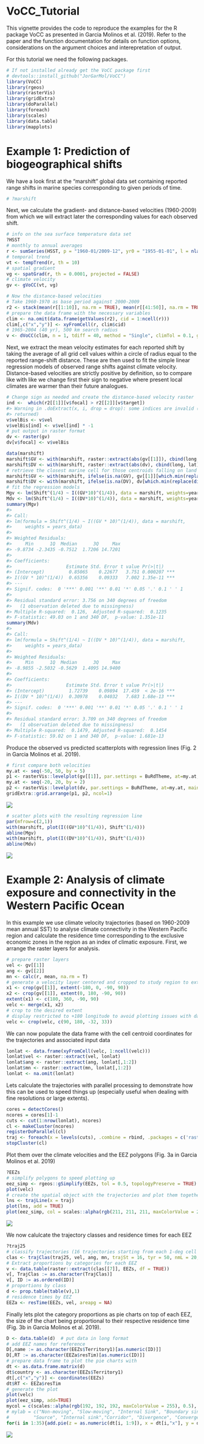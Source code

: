 VoCC_Tutorial
===============================================


This vignette provides the code to reproduce the examples for the R package VoCC as presented in Garcia Molinos et al. (2019). Refer to the paper and the function documentation for details on function options, considerations on the argument choices and interepretation of output.

For this tutorial we need the following packages.

``` r
# If not installed already get the VoCC package first
# devtools::install_github("JorGarMol/VoCC")
library(VoCC)
library(rgeos)
library(rasterVis)
library(gridExtra)
library(doParallel)
library(foreach)
library(scales)
library(data.table)
library(mapplots)
```

Example 1: Prediction of biogeographical shifts
===============================================

We have a look first at the “marshift” global data set containing reported range shifts in marine species corresponding to given periods of time.

``` r
# ?marshift
```

Next, we calculate the gradient- and distance-based velocities (1960-2009) from which we will extract later the corresponding values for each observed shift.

``` r
# info on the sea surface temperature data set
?HSST
# monthly to annual averages
r <- sumSeries(HSST, p = "1960-01/2009-12", yr0 = "1955-01-01", l = nlayers(HSST), fun = function(x) colMeans(x, na.rm = TRUE), freqin = "months", freqout = "years")
# temporal trend
vt <- tempTrend(r, th = 10)
# spatial gradient
vg <- spatGrad(r, th = 0.0001, projected = FALSE)
# climate velocity
gv <- gVoCC(vt, vg)

# Now the distance-based velocities
# Take 1960-1970 as base period against 2000-2009
r2 <- stack(mean(r[[1:10]], na.rm = TRUE), mean(r[[41:50]], na.rm = TRUE))
# prepare the data frame with the necessary variables
clim <- na.omit(data.frame(getValues(r2), cid = 1:ncell(r)))
clim[,c("x","y")] <- xyFromCell(r, clim$cid)
# 1965-2004 (40 yr), 500 km search radius
v <- dVoCC(clim, n = 1, tdiff = 40, method = "Single", climTol = 0.1, geoTol = 500, distfun = "GreatCircle", trans = NA, lonlat = TRUE)
```

Next, we extract the mean velocity estimates for each reported shift by taking the average of all grid cell values within a circle of radius equal to the reported range-shift distance. These are then used to fit the simple linear regression models of observed range shifts against climate velocity. Distance-based velocities are strictly positive by definition, so to compare like with like we change first their sign to negative where present local climates are warmer than their future analogues.

``` r
# Change sign as needed and create the distance-based velocity raster
ind <-  which(r2[[1]][v$focal] > r2[[2]][v$target])
#> Warning in .doExtract(x, i, drop = drop): some indices are invalid (NA
#> returned)
v$velBis <- v$vel
v$velBis[ind] <- v$vel[ind] * -1
# put output in raster format
dv <- raster(gv)
dv[v$focal] <- v$velBis

data(marshift)
marshift$GV <- with(marshift, raster::extract(abs(gv[[1]]), cbind(long, lat), buffer = (Shift* (timespan/10)*1000), fun = mean, na.rm = TRUE, small = TRUE))
marshift$DV <- with(marshift, raster::extract(abs(dv), cbind(long, lat), buffer = (Shift* (timespan/10)*1000), fun = mean, na.rm = TRUE, small = TRUE))
# retrieve the closest marine cell for those centroids falling on land
marshift$GV <- with(marshift, ifelse(is.na(GV), gv[[1]][which.min(replace(distanceFromPoints(gv[[1]], cbind(long,lat)), is.na(gv[[1]]), NA))], GV))
marshift$DV <- with(marshift, ifelse(is.na(DV), dv[which.min(replace(distanceFromPoints(dv, cbind(long, lat)), is.na(dv), NA))],DV))
# fit the regression models
Mgv <- lm(Shift^(1/4) ~ I((GV*10)^(1/4)), data = marshift, weights=years_data)
Mdv <- lm(Shift^(1/4) ~ I((DV*10)^(1/4)), data = marshift, weights=years_data)
summary(Mgv) 
#> 
#> Call:
#> lm(formula = Shift^(1/4) ~ I((GV * 10)^(1/4)), data = marshift, 
#>     weights = years_data)
#> 
#> Weighted Residuals:
#>     Min      1Q  Median      3Q     Max 
#> -9.8734 -2.3435 -0.7512  1.7206 14.7201 
#> 
#> Coefficients:
#>                    Estimate Std. Error t value Pr(>|t|)    
#> (Intercept)         0.85065    0.22677   3.751 0.000207 ***
#> I((GV * 10)^(1/4))  0.65356    0.09333   7.002 1.35e-11 ***
#> ---
#> Signif. codes:  0 '***' 0.001 '**' 0.01 '*' 0.05 '.' 0.1 ' ' 1
#> 
#> Residual standard error: 3.756 on 340 degrees of freedom
#>   (1 observation deleted due to missingness)
#> Multiple R-squared:  0.126,  Adjusted R-squared:  0.1235 
#> F-statistic: 49.03 on 1 and 340 DF,  p-value: 1.351e-11
summary(Mdv)
#> 
#> Call:
#> lm(formula = Shift^(1/4) ~ I((DV * 10)^(1/4)), data = marshift, 
#>     weights = years_data)
#> 
#> Weighted Residuals:
#>     Min      1Q  Median      3Q     Max 
#> -8.9855 -2.5032 -0.5629  1.4095 14.9400 
#> 
#> Coefficients:
#>                    Estimate Std. Error t value Pr(>|t|)    
#> (Intercept)         1.72739    0.09894  17.459  < 2e-16 ***
#> I((DV * 10)^(1/4))  0.30978    0.04032   7.683 1.68e-13 ***
#> ---
#> Signif. codes:  0 '***' 0.001 '**' 0.01 '*' 0.05 '.' 0.1 ' ' 1
#> 
#> Residual standard error: 3.709 on 340 degrees of freedom
#>   (1 observation deleted due to missingness)
#> Multiple R-squared:  0.1479, Adjusted R-squared:  0.1454 
#> F-statistic: 59.02 on 1 and 340 DF,  p-value: 1.681e-13
```

Produce the observed vs predicted scatterplots with regression lines (Fig. 2 in Garcia Molinos et al. 2019).

``` r
# first compare both velocities
my.at <- seq(-50, 50, by = 5)
p1 <- rasterVis::levelplot(gv[[1]], par.settings = BuRdTheme, at=my.at, main = 'Gradient-based vocc', margin = FALSE)
my.at <- seq(-20, 20, by = 2)
p2 <- rasterVis::levelplot(dv, par.settings = BuRdTheme, at=my.at, main = 'Distance-based vocc', margin = FALSE)
gridExtra::grid.arrange(p1, p2, ncol=1)
```

![](https://github.com/JorGarMol/VoCC/blob/master/images/Fig1.png)

``` r
# scatter plots with the resulting regression line
par(mfrow=c(2,1))
with(marshift, plot(I((GV*10)^(1/4)), Shift^(1/4)))
abline(Mgv)
with(marshift, plot(I((DV*10)^(1/4)), Shift^(1/4)))
abline(Mdv)
```

![](https://github.com/JorGarMol/VoCC/blob/master/images/Fig2.png)

Example 2: Analysis of climate exposure and connectivity in the Western Pacific Ocean
=====================================================================================

In this example we use climate velocity trajectories (based on 1960-2009 mean annual SST) to analyse climate connectivity in the Western Pacific region and calculate the residence time corresponding to the exclusive economic zones in the region as an index of climatic exposure. First, we arrange the raster layers for analysis.

``` r
# prepare raster layers
vel <- gv[[1]]
ang <- gv[[2]]
mn <- calc(r, mean, na.rm = T)
# generate a velocity layer centered and cropped to study region to extract the initial coordinates for the trajectories from
x1 <- crop(gv[[1]], extent(-180, 0, -90, 90))
x2 <- crop(gv[[1]], extent(0, 180, -90, 90))   
extent(x1) <- c(180, 360, -90, 90)
velc <- merge(x1, x2)
# crop to the desired extent 
# display restricted to +180 longitude to avoid plotting issues with date line crossing
velc <- crop(velc, c(90, 180, -32, 33))
```

We can now populate the data frame with the cell centroid coordinates for the trajectories and associated input data

``` r
lonlat <- data.frame(xyFromCell(velc, 1:ncell(velc)))
lonlat$vel <- raster::extract(vel, lonlat)
lonlat$ang <- raster::extract(ang, lonlat[,1:2])
lonlat$mn <- raster::extract(mn, lonlat[,1:2])
lonlat <- na.omit(lonlat)
```

Lets calculate the trajectories with parallel processing to demonstrate how this can be used to speed things up (especially useful when dealing with fine resolutions or large extents).

``` r
cores = detectCores()
ncores = cores[1]-1 
cuts <- cut(1:nrow(lonlat), ncores)
cl <- makeCluster(ncores)
registerDoParallel(cl)
traj <- foreach(x = levels(cuts), .combine = rbind, .packages = c('raster','sp','rgeos','geosphere','rgdal','VoCC'), .multicombine = TRUE) %dopar% {voccTraj(lonlat[cuts == x,], vel, ang, mn, tyr = 50, trajID = as.numeric(rownames(lonlat[cuts == x,])), correct = FALSE)}
stopCluster(cl)
```

Plot them over the climate velocities and the EEZ polygons (Fig. 3a in Garcia Molinos et al. 2019)

``` r
?EEZs
# simplify polygons to speed plotting up
eez_simp <- rgeos::gSimplify(EEZs, tol = 0.5, topologyPreserve = TRUE)
plot(velc)
# create the spatial object with the trajectories and plot them together with the EEZ polygons
lns <- trajLine(x = traj)
plot(lns, add = TRUE)
plot(eez_simp, col = scales::alpha(rgb(211, 211, 211, maxColorValue = 255), 0.5), add=TRUE)
```

![](https://github.com/JorGarMol/VoCC/blob/master/images/Fig3.png)

We now calulcate the trajectory classes and residence times for each EEZ

``` r
?traj25
# classify trajectories (16 trajectories starting from each 1-deg cell cell)
clas <- trajClas(traj25, vel, ang, mn, trajSt = 16, tyr = 50, nmL = 20, smL = 100, Nend = 45, Nst = 15, NFT = 70)
# Extract proportions by categories for each EEZ
v <- data.table(raster::extract(clas[[7]], EEZs, df = TRUE))
v[, TrajClas := as.character(TrajClas)]
v[, ID := as.ordered(ID)]
# proportions by class
d <- prop.table(table(v),1)
# residence times by EEZ
EEZa <- resTime(EEZs, vel, areapg = NA)
```

Finally lets plot the category proportions as pie charts on top of each EEZ, the size of the chart being proportional to their respective residence time (Fig. 3b in Garcia Molinos et al. 2019).

``` r
D <- data.table(d)  # put data in long format
# add EEZ names for reference
D[,name := as.character(EEZs$Territory1)[as.numeric(ID)]]
D[,RT := as.character(EEZa$resTim)[as.numeric(ID)]]
# prepare data frame to plot the pie charts with
dt <- as.data.frame.matrix(d) 
dt$country <- as.character(EEZs$Territory1)
dt[,c("x","y")] <- coordinates(EEZs)
dt$RT <- EEZa$resTim 
# generate the plot
plot(velc)
plot(eez_simp, add=TRUE)
mycol = c(scales::alpha(rgb(192, 192, 192, maxColorValue = 255), 0.5), scales::alpha(rgb(204, 255, 204, maxColorValue = 255), 0.5), scales::alpha(rgb(255, 153, 51, maxColorValue = 255), 0.5), scales::alpha(rgb(255, 51, 51, maxColorValue = 255), 0.5), scales::alpha(rgb(51, 51, 255, maxColorValue = 255), 0.5), scales::alpha(rgb(204, 102, 0, maxColorValue = 255), 0.5), scales::alpha(rgb(204, 0, 204, maxColorValue = 255), 0.5), scales::alpha(rgb(255, 255, 51,  maxColorValue = 255), 0.5), scales::alpha(rgb(153, 204, 255, maxColorValue = 255), 0.5))
# mylab = c("Non-moving", "Slow-moving", "Internal Sink", "Boundary sink", 
#         "Source", "Internal sink","Corridor", "Divergence", "Convergence")
for(i in 1:35){add.pie(z = as.numeric(dt[i, 1:9]), x = dt[i,"x"], y = dt[i,"y"], radius = log(dt[i, "RT"]), col = mycol, labels = "")}
```

![](https://github.com/JorGarMol/VoCC/blob/master/images/Fig4.png)
